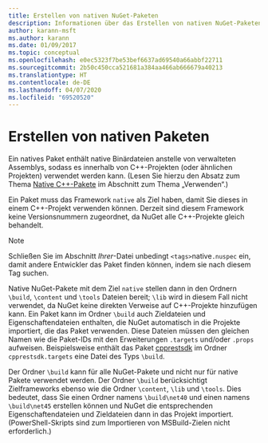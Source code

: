 ```yaml
---
title: Erstellen von nativen NuGet-Paketen
description: Informationen über das Erstellen von nativen NuGet-Paketen, die C++-Code statt verwaltetem Code enthalten und in C++-Projekten verwendet werden können.
author: karann-msft
ms.author: karann
ms.date: 01/09/2017
ms.topic: conceptual
ms.openlocfilehash: e0ec5323f7be53bef6637ad69540a66abbf22711
ms.sourcegitcommit: 2b50c450cca521681a384aa466ab666679a40213
ms.translationtype: HT
ms.contentlocale: de-DE
ms.lasthandoff: 04/07/2020
ms.locfileid: "69520520"
---
```

# <a name="creating-native-packages"></a>Erstellen von nativen Paketen

Ein natives Paket enthält native Binärdateien anstelle von verwalteten Assemblys, sodass es innerhalb von C++-Projekten (oder ähnlichen Projekten) verwendet werden kann. (Lesen Sie hierzu den Absatz zum Thema [Native C++-Pakete](../consume-packages/finding-and-choosing-packages.md#native-c-packages) im Abschnitt zum Thema „Verwenden“.)

Ein Paket muss das Framework `native` als Ziel haben, damit Sie dieses in einem C++-Projekt verwenden können. Derzeit sind diesem Framework keine Versionsnummern zugeordnet, da NuGet alle C++-Projekte gleich behandelt.

> [!Note]
> Schließen Sie im Abschnitt *Ihrer*-Datei unbedingt `<tags>`native`.nuspec` ein, damit andere Entwickler das Paket finden können, indem sie nach diesem Tag suchen.

Native NuGet-Pakete mit dem Ziel `native` stellen dann in den Ordnern `\build`, `\content` und `\tools` Dateien bereit; `\lib` wird in diesem Fall nicht verwendet, da NuGet keine direkten Verweise auf C++-Projekte hinzufügen kann. Ein Paket kann im Ordner `\build` auch Zieldateien und Eigenschaftendateien enthalten, die NuGet automatisch in die Projekte importiert, die das Paket verwenden. Diese Dateien müssen den gleichen Namen wie die Paket-IDs mit den Erweiterungen `.targets` und/oder `.props` aufweisen. Beispielsweise enthält das Paket [cpprestsdk](https://nuget.org/packages/cpprestsdk/) im Ordner `cpprestsdk.targets` eine Datei des Typs `\build`.

Der Ordner `\build` kann für alle NuGet-Pakete und nicht nur für native Pakete verwendet werden. Der Ordner `\build` berücksichtigt Zielframeworks ebenso wie die Ordner `\content`, `\lib` und `\tools`. Dies bedeutet, dass Sie einen Ordner namens `\build\net40` und einen namens `\build\net45` erstellen können und NuGet die entsprechenden Eigenschaftendateien und Zieldateien dann in das Projekt importiert. (PowerShell-Skripts sind zum Importieren von MSBuild-Zielen nicht erforderlich.)

